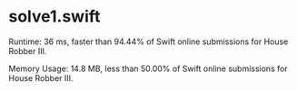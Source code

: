 # solve1.swift

Runtime: 36 ms, faster than 94.44% of Swift online submissions for House Robber III.

Memory Usage: 14.8 MB, less than 50.00% of Swift online submissions for House Robber III.
